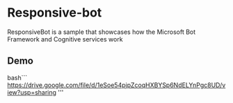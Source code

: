 # Responsive-bot
ResponsiveBot is a sample that showcases how the Microsoft Bot Framework and Cognitive services work

## Demo

bash```
https://drive.google.com/file/d/1eSoe54pjpZcoqHXBYSp6NdELYnPgc8UD/view?usp=sharing
'''
